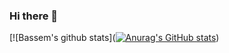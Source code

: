 ### Hi there 👋
[![Bassem's github stats]([![Anurag's GitHub stats](https://github-readme-stats.vercel.app/api?username=BassemGhoniem)](https://github.com/BassemGhoniem/github-readme-stats))

<!--
**BassemGhoniem/BassemGhoniem** is a ✨ _special_ ✨ repository because its `README.md` (this file) appears on your GitHub profile.

Here are some ideas to get you started:

- 🔭 I’m currently working on ...
- 🌱 I’m currently learning ...
- 👯 I’m looking to collaborate on ...
- 🤔 I’m looking for help with ...
- 💬 Ask me about ...
- 📫 How to reach me: ...
- 😄 Pronouns: ...
- ⚡ Fun fact: ...
-->
